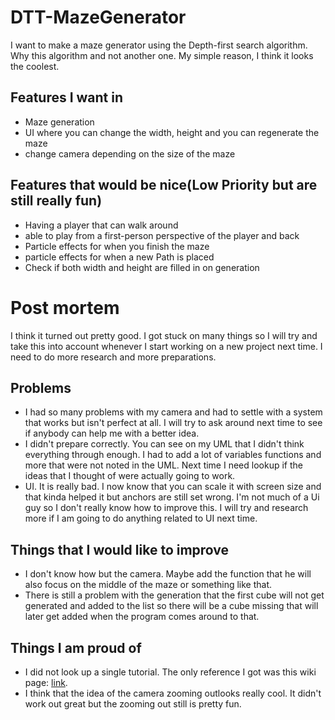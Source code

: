 # DTT-MazeGenerator
I want to make a maze generator using the Depth-first search algorithm. Why this algorithm and not another one. My simple reason, I think it looks the coolest.

## Features I want in 
* Maze generation
* UI where you can change the width, height and you can  regenerate the maze
* change camera depending on the size of the maze

## Features that would be nice(Low Priority but are still really fun)
* Having a player that can walk around
* able to play from a first-person perspective of the player and back
* Particle effects for when you finish the maze
* particle effects for when a new Path is placed
* Check if both width and height are filled in on generation

# Post mortem
I think it turned out pretty good. I got stuck on many things so I will try and take this into account whenever I start working on a new project next time. I need to do more research and more preparations.

## Problems
* I had so many problems with my camera and had to settle with a system that works but isn't perfect at all. I will try to ask around next time to see if anybody can help me with a better idea.
* I didn't prepare correctly. You can see on my UML that I didn't think everything through enough. I had to add a lot of variables functions and more that were not noted in the UML. Next time I need lookup if the ideas that I thought of were actually going to work.
* UI. It is really bad. I now know that you can scale it with screen size and that kinda helped it but anchors are still set wrong. I'm not much of a Ui guy so I don't really know how to improve this. I will try and research more if I am going to do anything related to UI next time.

## Things that I would like to improve
* I don't know how but the camera. Maybe add the function that he will also focus on the middle of the maze or something like that.
* There is still a problem with the generation that the first cube will not get generated and added to the list so there will be a cube missing that will later get added when the program comes around to that.

## Things I am proud of
* I did not look up a single tutorial. The only reference I got was this wiki page: [link](https://en.wikipedia.org/wiki/Maze_generation_algorithm).
* I think that the idea of the camera zooming outlooks really cool. It didn't work out great but the zooming out still is pretty fun.
